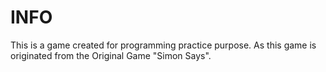 # INFO

This is a game created for programming practice purpose. As this game is originated from the Original Game "Simon Says".